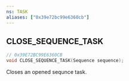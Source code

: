```yaml
---
ns: TASK
aliases: ["0x39e72bc99e6360cb"]
---
```

## CLOSE_SEQUENCE_TASK

```c
// 0x39E72BC99E6360CB
void CLOSE_SEQUENCE_TASK(Sequence sequence);
```

Closes an opened sequnce task.

